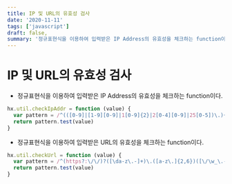 ```yaml
---
title: IP 및 URL의 유효성 검사
date: '2020-11-11'
tags: ['javascript']
draft: false,
summary: '정규표현식을 이용하여 입력받은 IP Address의 유효성을 체크하는 function이다.'
---
```


# IP 및 URL의 유효성 검사

- 정규표현식을 이용하여 입력받은 IP Address의 유효성을 체크하는 function이다.

```js
hx.util.checkIpAddr = function (value) {
  var pattern = /^(([0-9]|[1-9][0-9]|1[0-9]{2}|2[0-4][0-9]|25[0-5])\.){3}([0-9]|[1-9][0-9]|1[0-9]{2}|2[0-4][0-9]|25[0-5])$/
  return pattern.test(value)
}
```

- 정규표현식을 이용하여 입력받은 URL의 유효성을 체크하는 function이다.

```js
hx.util.checkUrl = function (value) {
  var pattern = /^(https?:\/\/)?([\da-z\.-]+)\.([a-z\.]{2,6})([\/\w_\.-]*)*\/?$/
  return pattern.test(value)
}
```

